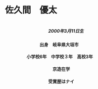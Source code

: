 # 　佐久間　優太
#
##### 　　　　　　　　　　　　2000年3月11日生
#### 　　　　　　　　　　出身　岐阜県大垣市
#### 　　　　　　　小学校6年　中学校３年　高校3年
#### 　　　　　　　　　　　　　京造在学
#### 　　　　　　　　　　　　受賞歴はナイ
